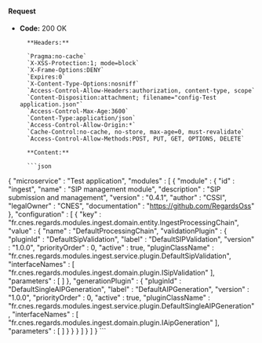#### Request

* **Code:** 200 OK

        **Headers:**

        `Pragma:no-cache`
        `X-XSS-Protection:1; mode=block`
        `X-Frame-Options:DENY`
        `Expires:0`
        `X-Content-Type-Options:nosniff`
        `Access-Control-Allow-Headers:authorization, content-type, scope`
        `Content-Disposition:attachment; filename="config-Test application.json"`
        `Access-Control-Max-Age:3600`
        `Content-Type:application/json`
        `Access-Control-Allow-Origin:*`
        `Cache-Control:no-cache, no-store, max-age=0, must-revalidate`
        `Access-Control-Allow-Methods:POST, PUT, GET, OPTIONS, DELETE`

        **Content:**

        ```json
    
{
  "microservice" : "Test application",
  "modules" : [ {
    "module" : {
      "id" : "ingest",
      "name" : "SIP management module",
      "description" : "SIP submission and management",
      "version" : "0.4.1",
      "author" : "CSSI",
      "legalOwner" : "CNES",
      "documentation" : "https://github.com/RegardsOss"
    },
    "configuration" : [ {
      "key" : "fr.cnes.regards.modules.ingest.domain.entity.IngestProcessingChain",
      "value" : {
        "name" : "DefaultProcessingChain",
        "validationPlugin" : {
          "pluginId" : "DefaultSipValidation",
          "label" : "DefaultSIPValidation",
          "version" : "1.0.0",
          "priorityOrder" : 0,
          "active" : true,
          "pluginClassName" : "fr.cnes.regards.modules.ingest.service.plugin.DefaultSipValidation",
          "interfaceNames" : [ "fr.cnes.regards.modules.ingest.domain.plugin.ISipValidation" ],
          "parameters" : [ ]
        },
        "generationPlugin" : {
          "pluginId" : "DefaultSingleAIPGeneration",
          "label" : "DefaultAIPGeneration",
          "version" : "1.0.0",
          "priorityOrder" : 0,
          "active" : true,
          "pluginClassName" : "fr.cnes.regards.modules.ingest.service.plugin.DefaultSingleAIPGeneration",
          "interfaceNames" : [ "fr.cnes.regards.modules.ingest.domain.plugin.IAipGeneration" ],
          "parameters" : [ ]
        }
      }
    } ]
  } ]
}
        ```
